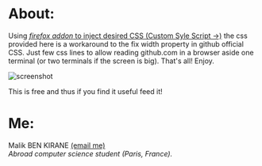 # About:

Using [_firefox addon_ to inject desired CSS (Custom Syle Script ->)][1] the
css provided here is a workaround to the fix width property in github official
CSS. Just few  css lines to allow reading github.com in a browser aside one
terminal (or two terminals if the screen is big). That's all! Enjoy.

![screenshot](https://i.imgur.com/IuoRiXn.png)

This is free and thus if you find it useful feed it!

[1]: https://addons.mozilla.org/en-US/firefox/addon/custom-style-script/?src=search

# Me:

Malik BEN KIRANE
[(email me)](mailto:feeder.malikbenkirane@gmail.com)
<br>_Abroad computer science student (Paris, France)._
